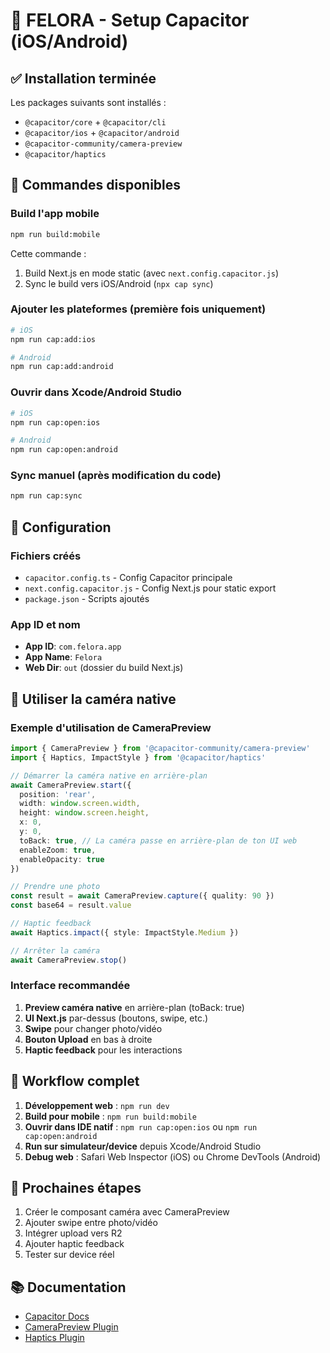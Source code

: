 # 📱 FELORA - Setup Capacitor (iOS/Android)

## ✅ Installation terminée

Les packages suivants sont installés :
- `@capacitor/core` + `@capacitor/cli`
- `@capacitor/ios` + `@capacitor/android`
- `@capacitor-community/camera-preview`
- `@capacitor/haptics`

## 🚀 Commandes disponibles

### Build l'app mobile
```bash
npm run build:mobile
```
Cette commande :
1. Build Next.js en mode static (avec `next.config.capacitor.js`)
2. Sync le build vers iOS/Android (`npx cap sync`)

### Ajouter les plateformes (première fois uniquement)
```bash
# iOS
npm run cap:add:ios

# Android
npm run cap:add:android
```

### Ouvrir dans Xcode/Android Studio
```bash
# iOS
npm run cap:open:ios

# Android
npm run cap:open:android
```

### Sync manuel (après modification du code)
```bash
npm run cap:sync
```

## 📝 Configuration

### Fichiers créés
- `capacitor.config.ts` - Config Capacitor principale
- `next.config.capacitor.js` - Config Next.js pour static export
- `package.json` - Scripts ajoutés

### App ID et nom
- **App ID**: `com.felora.app`
- **App Name**: `Felora`
- **Web Dir**: `out` (dossier du build Next.js)

## 🎥 Utiliser la caméra native

### Exemple d'utilisation de CameraPreview

```typescript
import { CameraPreview } from '@capacitor-community/camera-preview'
import { Haptics, ImpactStyle } from '@capacitor/haptics'

// Démarrer la caméra native en arrière-plan
await CameraPreview.start({
  position: 'rear',
  width: window.screen.width,
  height: window.screen.height,
  x: 0,
  y: 0,
  toBack: true, // La caméra passe en arrière-plan de ton UI web
  enableZoom: true,
  enableOpacity: true
})

// Prendre une photo
const result = await CameraPreview.capture({ quality: 90 })
const base64 = result.value

// Haptic feedback
await Haptics.impact({ style: ImpactStyle.Medium })

// Arrêter la caméra
await CameraPreview.stop()
```

### Interface recommandée
1. **Preview caméra native** en arrière-plan (toBack: true)
2. **UI Next.js** par-dessus (boutons, swipe, etc.)
3. **Swipe** pour changer photo/vidéo
4. **Bouton Upload** en bas à droite
5. **Haptic feedback** pour les interactions

## 📱 Workflow complet

1. **Développement web** : `npm run dev`
2. **Build pour mobile** : `npm run build:mobile`
3. **Ouvrir dans IDE natif** : `npm run cap:open:ios` ou `npm run cap:open:android`
4. **Run sur simulateur/device** depuis Xcode/Android Studio
5. **Debug web** : Safari Web Inspector (iOS) ou Chrome DevTools (Android)

## 🔧 Prochaines étapes

1. Créer le composant caméra avec CameraPreview
2. Ajouter swipe entre photo/vidéo
3. Intégrer upload vers R2
4. Ajouter haptic feedback
5. Tester sur device réel

## 📚 Documentation
- [Capacitor Docs](https://capacitorjs.com/docs)
- [CameraPreview Plugin](https://github.com/capacitor-community/camera-preview)
- [Haptics Plugin](https://capacitorjs.com/docs/apis/haptics)
